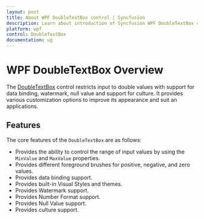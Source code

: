 ```yaml
---
layout: post
title: About WPF DoubleTextBox control | Syncfusion 
description: Learn about introduction of Syncfusion WPF DoubleTextBox control and more details about the control features. 
platform: wpf
control: DoubleTextBox
documentation: ug
---
```


# WPF DoubleTextBox Overview

The [DoubleTextBox](https://www.syncfusion.com/wpf-ui-controls/double-textbox) control restricts input to double values with support for data binding, watermark, null value and support for culture. It provides various customization options to improve its appearance and suit an applications.

## Features

The core features of the `DoubleTextBox` are as follows:

* Provides the ability to control the range of input values by using the `MinValue` and `MaxValue` properties.
* Provides different foreground brushes for positive, negative, and zero values.
* Provides data binding support.
* Provides built-in Visual Styles and themes.
* Provides Watermark support.
* Provides Number Format support.
* Provides Null Value support.
* Provides culture support.

